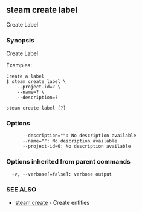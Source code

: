 ## steam create label

Create Label

### Synopsis


Create Label

Examples:

    Create a label
    $ steam create label \
        --project-id=? \
        --name=? \
        --description=?

```
steam create label [?]
```

### Options

```
      --description="": No description available
      --name="": No description available
      --project-id=0: No description available
```

### Options inherited from parent commands

```
  -v, --verbose[=false]: verbose output
```

### SEE ALSO
* [steam create](steam_create.md)	 - Create entities


